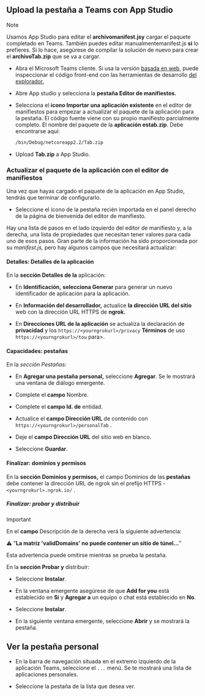 ## <a name="upload-your-tab-to-teams-with-app-studio"></a>Upload la pestaña a Teams con App Studio

>[!NOTE]
> Usamos App Studio para editar el **archivomanifest.jsy** cargar el paquete completado en Teams. También puedes editar manualmentemanifest.js **si** lo prefieres. Si lo hace, asegúrese de compilar la solución de nuevo para crear el **archivoTab.zip** que se va a cargar.

- Abra el Microsoft Teams cliente. Si usa la versión [basada en web,](https://teams.microsoft.com) puede inspeccionar el código front-end con las herramientas de desarrollo [del explorador.](~/tabs/how-to/developer-tools.md)

- Abre App studio y selecciona la **pestaña Editor de manifiestos.**

- Selecciona el **icono Importar una aplicación existente** en el editor de manifiestos para empezar a actualizar el paquete de la aplicación para la pestaña. El código fuente viene con su propio manifiesto parcialmente completo. El nombre del paquete de la **aplicación estab.zip**. Debe encontrarse aquí:

    ```bash
    /bin/Debug/netcoreapp2.2/Tab.zip
    ```

- Upload **Tab.zip** a App Studio.

### <a name="update-your-app-package-with-manifest-editor"></a>Actualizar el paquete de la aplicación con el editor de manifiestos

Una vez que hayas cargado el paquete de la aplicación en App Studio, tendrás que terminar de configurarlo.

- Seleccione el icono de la pestaña recién importada en el panel derecho de la página de bienvenida del editor de manifiesto.

Hay una lista de pasos en el lado izquierdo del editor de manifiesto y, a la derecha, una lista de propiedades que necesitan tener valores para cada uno de esos pasos. Gran parte de la información ha sido proporcionada por su *manifest.js,* pero hay algunos campos que necesitará actualizar:

#### <a name="details-app-details"></a>Detalles: Detalles de la aplicación

En la **sección Detalles de la** aplicación:

- En **Identificación,** **selecciona Generar** para generar un nuevo identificador de aplicación para la aplicación.

- En **Información del desarrollador,** actualice **la dirección URL del sitio** web con la dirección URL HTTPS de **ngrok.**

- En **Direcciones URL de la aplicación** se actualiza la declaración de **privacidad** y los `https://<yourngrokurl>/privacy` **Términos** de uso `https://<yourngrokurl>/tou` para>.

#### <a name="capabilities-tabs"></a>Capacidades: pestañas

En la *sección Pestañas:*

- En **Agregar una pestaña personal,** seleccione **Agregar**. Se le mostrará una ventana de diálogo emergente.

- Complete el **campo** Nombre.

- Complete el **campo Id. de** entidad.

- Actualice el **campo Dirección URL** de contenido con `https://<yourngrokurl>/personalTab` .

- Deje el **campo Dirección URL** del sitio web en blanco.

- Seleccione **Guardar**.

#### <a name="finish-domains-and-permissions"></a>Finalizar: dominios y permisos

En la **sección Dominios y permisos,** el campo Dominios de las **pestañas** debe contener la dirección URL de ngrok sin el prefijo HTTPS - `<yourngrokurl>.ngrok.io/` .

##### <a name="finish-test-and-distribute"></a>Finalizar: probar y distribuir

>[!IMPORTANT]
>En el **campo** Descripción de la derecha verá la siguiente advertencia:
>
>&#9888; "**La matriz 'validDomains' no puede contener un sitio de túnel...**"
>
>Esta advertencia puede omitirse mientras se prueba la pestaña.

En la **sección Probar y** distribuir:

- Seleccione **Instalar**.

- En la ventana emergente asegúrese de que **Add for you** está establecido en **Sí** y **Agregar a** un equipo o chat está establecido en **No**.

- Seleccione **Instalar**.

- En la siguiente ventana emergente, seleccione **Abrir** y se mostrará la pestaña.

## <a name="view-your-personal-tab"></a>Ver la pestaña personal

- En la barra de navegación situada en el extremo izquierdo de la aplicación Teams, seleccione el `...` menú. Se te mostrará una lista de aplicaciones personales.

- Seleccione la pestaña de la lista que desea ver.
